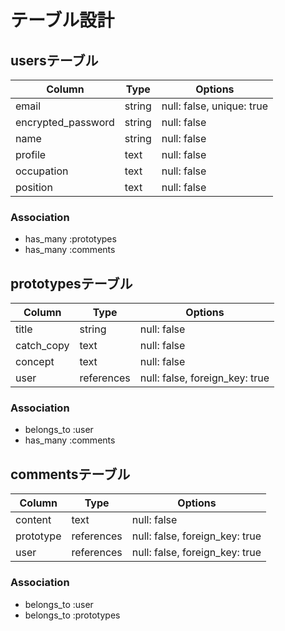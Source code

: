 # テーブル設計

## usersテーブル

| Column             | Type   | Options                   |
| ------------------ | ------ | ------------------------- |
| email              | string | null: false, unique: true |
| encrypted_password | string | null: false               |
| name               | string | null: false               |
| profile            | text   | null: false               |
| occupation         | text   | null: false               |
| position           | text   | null: false               |

### Association
- has_many :prototypes
- has_many :comments


## prototypesテーブル
| Column             | Type         | Options                        |
| ------------------ | ------------ | ------------------------------ |
| title              | string       | null: false                    |
| catch_copy         | text         | null: false                    |
| concept            | text         | null: false                    |
| user               | references   | null: false, foreign_key: true |

### Association
- belongs_to :user
- has_many   :comments


## commentsテーブル
| Column                  | Type         | Options                        |
| ----------------------- | ------------ | ------------------------------ |
| content                 | text         | null: false                    |
| prototype               | references   | null: false, foreign_key: true |
| user                    | references   | null: false, foreign_key: true |

### Association
- belongs_to :user
- belongs_to :prototypes